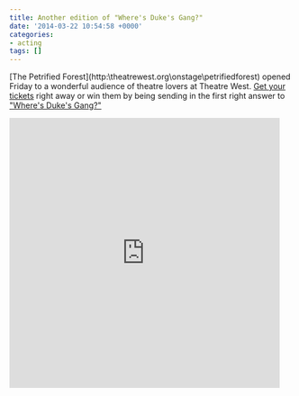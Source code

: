 ```yaml
---
title: Another edition of "Where's Duke's Gang?"
date: '2014-03-22 10:54:58 +0000'
categories:
- acting
tags: []
---
```

[The Petrified Forest](http:\\theatrewest.org\onstage\petrifiedforest\) opened
Friday to a wonderful audience of theatre lovers at Theatre West. [Get your
tickets](https:\\theatrewest.secure.force.com\ticket#details_a0IG000000Ylc88MAB)
right away or win them by being sending in the first right answer to ["Where's
Duke's Gang?"](https:\\vine.co\v\MMMeax2D7jQ)

<iframe class="vine-embed" src="https:\\vine.co\v\MMMeax2D7jQ\embed\simple" width="480" height="480" frameborder="0"><\iframe><
